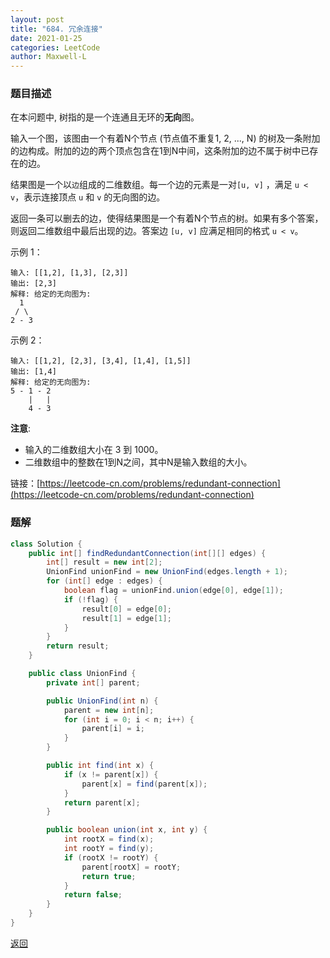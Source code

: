 ```yaml
---
layout: post
title: "684. 冗余连接"
date: 2021-01-25
categories: LeetCode
author: Maxwell-L
---
```


### **题目描述**
在本问题中, 树指的是一个连通且无环的**无向**图。

输入一个图，该图由一个有着N个节点 (节点值不重复1, 2, ..., N) 的树及一条附加的边构成。附加的边的两个顶点包含在1到N中间，这条附加的边不属于树中已存在的边。

结果图是一个以`边`组成的二维数组。每一个边的元素是一对`[u, v]` ，满足 `u < v`，表示连接顶点 `u` 和 `v` 的无向图的边。

返回一条可以删去的边，使得结果图是一个有着N个节点的树。如果有多个答案，则返回二维数组中最后出现的边。答案边 `[u, v]` 应满足相同的格式 `u < v`。

示例 1：
```
输入: [[1,2], [1,3], [2,3]]
输出: [2,3]
解释: 给定的无向图为:
  1
 / \
2 - 3
```

示例 2：
```
输入: [[1,2], [2,3], [3,4], [1,4], [1,5]]
输出: [1,4]
解释: 给定的无向图为:
5 - 1 - 2
    |   |
    4 - 3
```

**注意**:
* 输入的二维数组大小在 3 到 1000。
* 二维数组中的整数在1到N之间，其中N是输入数组的大小。


链接：[https://leetcode-cn.com/problems/redundant-connection](https://leetcode-cn.com/problems/redundant-connection)



### **题解**
``` java
class Solution {
    public int[] findRedundantConnection(int[][] edges) {
        int[] result = new int[2];
        UnionFind unionFind = new UnionFind(edges.length + 1);
        for (int[] edge : edges) {
            boolean flag = unionFind.union(edge[0], edge[1]);
            if (!flag) {
                result[0] = edge[0];
                result[1] = edge[1];
            }
        }
        return result;
    }

    public class UnionFind {
        private int[] parent;

        public UnionFind(int n) {
            parent = new int[n];
            for (int i = 0; i < n; i++) {
                parent[i] = i;
            }
        }

        public int find(int x) {
            if (x != parent[x]) {
                parent[x] = find(parent[x]);
            }
            return parent[x];
        }

        public boolean union(int x, int y) {
            int rootX = find(x);
            int rootY = find(y);
            if (rootX != rootY) {
                parent[rootX] = rootY;
                return true;
            }
            return false;
        }
    }
}
```


[返回](https://maxwell-blog.cn/leetcode/2020/10/08/leetcode.html)